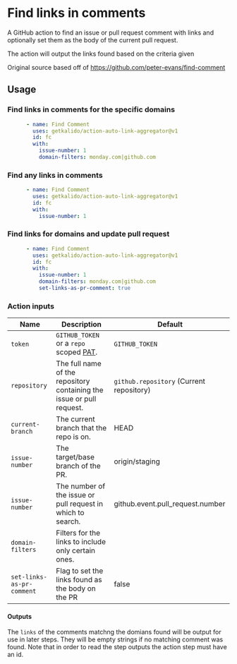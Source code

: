 # Find links in comments

A GitHub action to find an issue or pull request comment with links and optionally set them as the body of the current pull request.

The action will output the links found based on the criteria given

Original source based off of https://github.com/peter-evans/find-comment

## Usage

### Find links in comments for the specific domains

```yml
      - name: Find Comment
        uses: getkalido/action-auto-link-aggregator@v1
        id: fc
        with:
          issue-number: 1
          domain-filters: monday.com|github.com
```

### Find any links in comments

```yml
      - name: Find Comment
        uses: getkalido/action-auto-link-aggregator@v1
        id: fc
        with:
          issue-number: 1
```

### Find links for domains and update pull request

```yml
      - name: Find Comment
        uses: getkalido/action-auto-link-aggregator@v1
        id: fc
        with:
          issue-number: 1
          domain-filters: monday.com|github.com
          set-links-as-pr-comment: true
```

### Action inputs

| Name | Description | Default |
| --- | --- | --- |
| `token` | `GITHUB_TOKEN` or a `repo` scoped [PAT](https://docs.github.com/en/github/authenticating-to-github/creating-a-personal-access-token). | `GITHUB_TOKEN` |
| `repository` | The full name of the repository containing the issue or pull request. | `github.repository` (Current repository) |
| `current-branch` | The current branch that the repo is on. | HEAD |
| `issue-number` | The target/base branch of the PR. | origin/staging |
| `issue-number` | The number of the issue or pull request in which to search. | github.event.pull_request.number |
| `domain-filters` | Filters for the links to include only certain ones. | |
| `set-links-as-pr-comment` | Flag to set the links found as the body on the PR | false |

#### Outputs

The `links` of the comments matchng the domians found will be output for use in later steps.
They will be empty strings if no matching comment was found.
Note that in order to read the step outputs the action step must have an id.